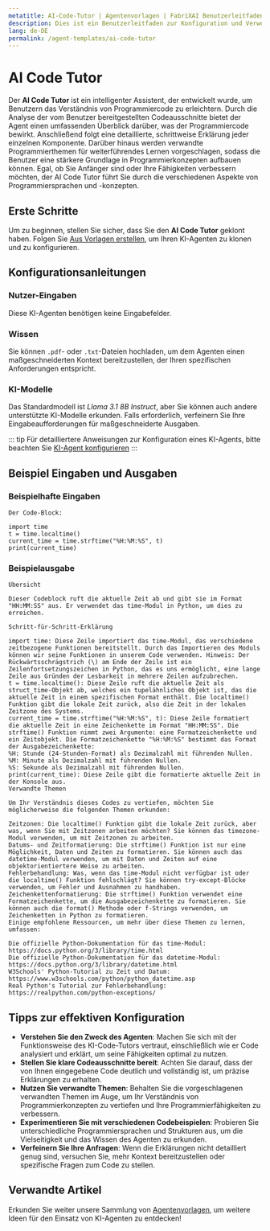 ```yaml
---
metatitle: AI-Code-Tutor | Agentenvorlagen | FabriXAI Benutzerleitfaden
description: Dies ist ein Benutzerleitfaden zur Konfiguration und Verwendung des AI-Code-Tutors, eines Agenten, der sich auf Programmiers-Erklärungen spezialisiert hat.
lang: de-DE
permalink: /agent-templates/ai-code-tutor
---
```


# AI Code Tutor

Der **AI Code Tutor** ist ein intelligenter Assistent, der entwickelt wurde, um Benutzern das Verständnis von Programmiercode zu erleichtern. Durch die Analyse der vom Benutzer bereitgestellten Codeausschnitte bietet der Agent einen umfassenden Überblick darüber, was der Programmiercode bewirkt. Anschließend folgt eine detaillierte, schrittweise Erklärung jeder einzelnen Komponente. Darüber hinaus werden verwandte Programmierthemen für weiterführendes Lernen vorgeschlagen, sodass die Benutzer eine stärkere Grundlage in Programmierkonzepten aufbauen können. Egal, ob Sie Anfänger sind oder Ihre Fähigkeiten verbessern möchten, der AI Code Tutor führt Sie durch die verschiedenen Aspekte von Programmiersprachen und -konzepten.


## Erste Schritte

Um zu beginnen, stellen Sie sicher, dass Sie den **AI Code Tutor** geklont haben. Folgen Sie [Aus Vorlagen erstellen](/en-us/create-from-templates/), um Ihren KI-Agenten zu klonen und zu konfigurieren.


## Konfigurationsanleitungen

### Nutzer-Eingaben

Diese KI-Agenten benötigen keine Eingabefelder.

### Wissen

Sie können `.pdf`- oder `.txt`-Dateien hochladen, um dem Agenten einen maßgeschneiderten Kontext bereitzustellen, der Ihren spezifischen Anforderungen entspricht.

### KI-Modelle

Das Standardmodell ist *Llama 3.1 8B Instruct*, aber Sie können auch andere unterstützte KI-Modelle erkunden. Falls erforderlich, verfeinern Sie Ihre Eingabeaufforderungen für maßgeschneiderte Ausgaben.

::: tip
Für detailliertere Anweisungen zur Konfiguration eines KI-Agents, bitte beachten Sie [KI-Agent konfigurieren](/en-us/configure-ai-agent/)
:::


## Beispiel Eingaben und Ausgaben

### Beispielhafte Eingaben

```
Der Code-Block:

import time
t = time.localtime()
current_time = time.strftime("%H:%M:%S", t)
print(current_time)
```

### Beispielausgabe

```
Übersicht

Dieser Codeblock ruft die aktuelle Zeit ab und gibt sie im Format "HH:MM:SS" aus. Er verwendet das time-Modul in Python, um dies zu erreichen.

Schritt-für-Schritt-Erklärung

import time: Diese Zeile importiert das time-Modul, das verschiedene zeitbezogene Funktionen bereitstellt. Durch das Importieren des Moduls können wir seine Funktionen in unserem Code verwenden. Hinweis: Der Rückwärtsschrägstrich (\) am Ende der Zeile ist ein Zeilenfortsetzungszeichen in Python, das es uns ermöglicht, eine lange Zeile aus Gründen der Lesbarkeit in mehrere Zeilen aufzubrechen.
t = time.localtime(): Diese Zeile ruft die aktuelle Zeit als struct_time-Objekt ab, welches ein tupelähnliches Objekt ist, das die aktuelle Zeit in einem spezifischen Format enthält. Die localtime() Funktion gibt die lokale Zeit zurück, also die Zeit in der lokalen Zeitzone des Systems.
current_time = time.strftime("%H:%M:%S", t): Diese Zeile formatiert die aktuelle Zeit in eine Zeichenkette im Format "HH:MM:SS". Die strftime() Funktion nimmt zwei Argumente: eine Formatzeichenkette und ein Zeitobjekt. Die Formatzeichenkette "%H:%M:%S" bestimmt das Format der Ausgabezeichenkette:
%H: Stunde (24-Stunden-Format) als Dezimalzahl mit führenden Nullen.
%M: Minute als Dezimalzahl mit führenden Nullen.
%S: Sekunde als Dezimalzahl mit führenden Nullen.
print(current_time): Diese Zeile gibt die formatierte aktuelle Zeit in der Konsole aus.
Verwandte Themen

Um Ihr Verständnis dieses Codes zu vertiefen, möchten Sie möglicherweise die folgenden Themen erkunden:

Zeitzonen: Die localtime() Funktion gibt die lokale Zeit zurück, aber was, wenn Sie mit Zeitzonen arbeiten möchten? Sie können das timezone-Modul verwenden, um mit Zeitzonen zu arbeiten.
Datums- und Zeitformatierung: Die strftime() Funktion ist nur eine Möglichkeit, Daten und Zeiten zu formatieren. Sie können auch das datetime-Modul verwenden, um mit Daten und Zeiten auf eine objektorientiertere Weise zu arbeiten.
Fehlerbehandlung: Was, wenn das time-Modul nicht verfügbar ist oder die localtime() Funktion fehlschlägt? Sie können try-except-Blöcke verwenden, um Fehler und Ausnahmen zu handhaben.
Zeichenkettenformatierung: Die strftime() Funktion verwendet eine Formatzeichenkette, um die Ausgabezeichenkette zu formatieren. Sie können auch die format() Methode oder f-Strings verwenden, um Zeichenketten in Python zu formatieren.
Einige empfohlene Ressourcen, um mehr über diese Themen zu lernen, umfassen:

Die offizielle Python-Dokumentation für das time-Modul: https://docs.python.org/3/library/time.html
Die offizielle Python-Dokumentation für das datetime-Modul: https://docs.python.org/3/library/datetime.html
W3Schools' Python-Tutorial zu Zeit und Datum: https://www.w3schools.com/python/python_datetime.asp
Real Python's Tutorial zur Fehlerbehandlung: https://realpython.com/python-exceptions/
```

## Tipps zur effektiven Konfiguration

- **Verstehen Sie den Zweck des Agenten**: Machen Sie sich mit der Funktionsweise des KI-Code-Tutors vertraut, einschließlich wie er Code analysiert und erklärt, um seine Fähigkeiten optimal zu nutzen.
- **Stellen Sie klare Codeausschnitte bereit**: Achten Sie darauf, dass der von Ihnen eingegebene Code deutlich und vollständig ist, um präzise Erklärungen zu erhalten.
- **Nutzen Sie verwandte Themen**: Behalten Sie die vorgeschlagenen verwandten Themen im Auge, um Ihr Verständnis von Programmierkonzepten zu vertiefen und Ihre Programmierfähigkeiten zu verbessern.
- **Experimentieren Sie mit verschiedenen Codebeispielen**: Probieren Sie unterschiedliche Programmiersprachen und Strukturen aus, um die Vielseitigkeit und das Wissen des Agenten zu erkunden.
- **Verfeinern Sie Ihre Anfragen**: Wenn die Erklärungen nicht detailliert genug sind, versuchen Sie, mehr Kontext bereitzustellen oder spezifische Fragen zum Code zu stellen.


## Verwandte Artikel
Erkunden Sie weiter unsere Sammlung von [Agentenvorlagen](/en-us/agent-templates/), um weitere Ideen für den Einsatz von KI-Agenten zu entdecken!